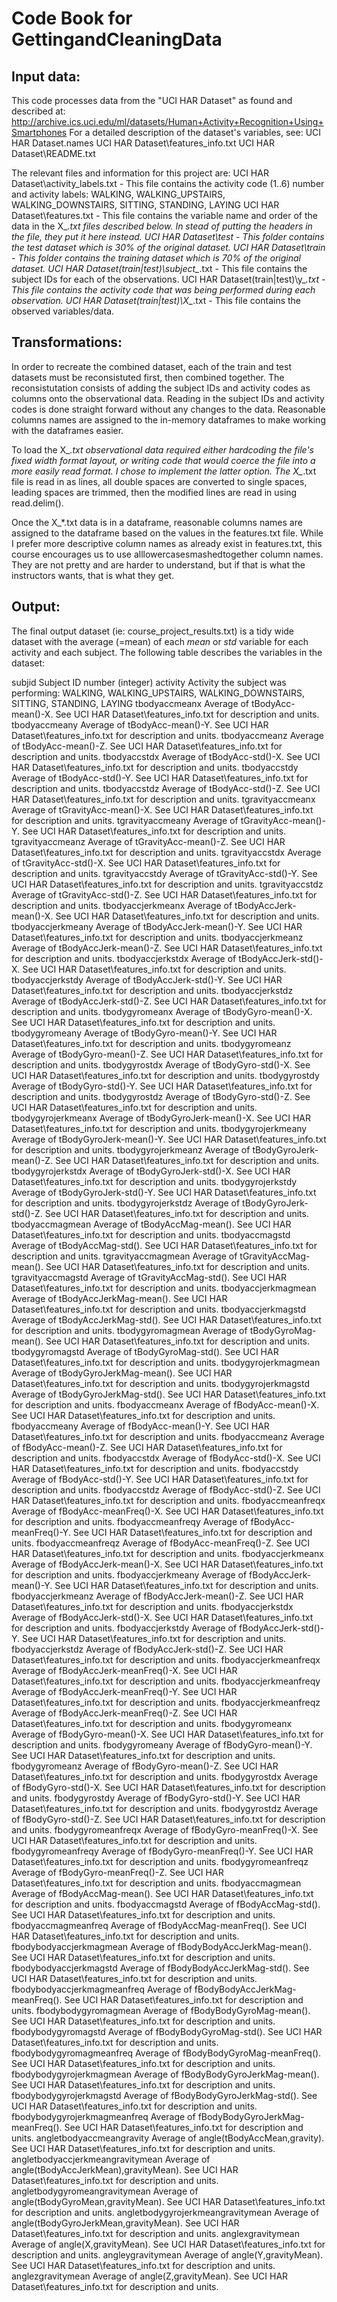 # Code Book for GettingandCleaningData

## Input data:
This code processes data from the "UCI HAR Dataset" as found
and described at: http://archive.ics.uci.edu/ml/datasets/Human+Activity+Recognition+Using+Smartphones
For a detailed description of the dataset's variables, see:
   UCI HAR Dataset.names
   UCI HAR Dataset\features_info.txt
   UCI HAR Dataset\README.txt

The relevant files and information for this project are:
   UCI HAR Dataset\activity_labels.txt - This file contains the activity code (1..6)
                                         number and activity labels: WALKING, WALKING_UPSTAIRS,
                                                                     WALKING_DOWNSTAIRS, SITTING,
                                                                     STANDING, LAYING
   UCI HAR Dataset\features.txt - This file contains the variable name and order of the
                                  data in the X_*.txt files described below.  In stead of
                                  putting the headers in the file, they put it here instead.
   UCI HAR Dataset\test - This folder contains the test dataset which is 30% of the original
                          dataset.
   UCI HAR Dataset\train - This folder contains the training dataset which is 70% of the
                           original dataset.
   UCI HAR Dataset\(train|test)\subject_*.txt - This file contains the subject IDs for
                                                each of the observations.
   UCI HAR Dataset\(train|test)\y_*.txt - This file contains the activity code that was being
                                          performed during each observation.
   UCI HAR Dataset\(train|test)\X_*.txt - This file contains the observed variables/data.

## Transformations:
In order to recreate the combined dataset, each of the train and test datasets must
be reconsistuted first, then combined together.  The reconsistutation consists of
adding the subject IDs and activity codes as columns onto the observational data.
Reading in the subject IDs and activity codes is done straight forward without any
changes to the data.  Reasonable columns names are assigned to the in-memory
dataframes to make working with the dataframes easier.

To load the X_*.txt observational data required either hardcoding the file's fixed
width format layout, or writing code that would coerce the file into a more easily
read format.  I chose to implement the latter option.  The X_*.txt file is read in
as lines, all double spaces are converted to single spaces, leading spaces are
trimmed, then the modified lines are read in using read.delim().

Once the X_*.txt data is in a dataframe, reasonable columns names are assigned to
the dataframe based on the values in the features.txt file.  While I prefer more
descriptive column names as already exist in features.txt, this course encourages
us to use alllowercasesmashedtogether column names.  They are not pretty and
are harder to understand, but if that is what the instructors wants, that is what
they get.

## Output:


The final output dataset (ie: course_project_results.txt) is a tidy wide
dataset with the average (=mean) of each *mean* or *std* variable for each
activity and each subject.  The following table describes the variables in
the dataset:

   subjid	Subject ID number (integer)
   activity	Activity the subject was performing: WALKING, WALKING_UPSTAIRS, WALKING_DOWNSTAIRS, SITTING, STANDING, LAYING
   tbodyaccmeanx	Average of tBodyAcc-mean()-X.  See UCI HAR Dataset\features_info.txt for description and units.
   tbodyaccmeany	Average of tBodyAcc-mean()-Y.  See UCI HAR Dataset\features_info.txt for description and units.
   tbodyaccmeanz	Average of tBodyAcc-mean()-Z.  See UCI HAR Dataset\features_info.txt for description and units.
   tbodyaccstdx	Average of tBodyAcc-std()-X.  See UCI HAR Dataset\features_info.txt for description and units.
   tbodyaccstdy	Average of tBodyAcc-std()-Y.  See UCI HAR Dataset\features_info.txt for description and units.
   tbodyaccstdz	Average of tBodyAcc-std()-Z.  See UCI HAR Dataset\features_info.txt for description and units.
   tgravityaccmeanx	Average of tGravityAcc-mean()-X.  See UCI HAR Dataset\features_info.txt for description and units.
   tgravityaccmeany	Average of tGravityAcc-mean()-Y.  See UCI HAR Dataset\features_info.txt for description and units.
   tgravityaccmeanz	Average of tGravityAcc-mean()-Z.  See UCI HAR Dataset\features_info.txt for description and units.
   tgravityaccstdx	Average of tGravityAcc-std()-X.  See UCI HAR Dataset\features_info.txt for description and units.
   tgravityaccstdy	Average of tGravityAcc-std()-Y.  See UCI HAR Dataset\features_info.txt for description and units.
   tgravityaccstdz	Average of tGravityAcc-std()-Z.  See UCI HAR Dataset\features_info.txt for description and units.
   tbodyaccjerkmeanx	Average of tBodyAccJerk-mean()-X.  See UCI HAR Dataset\features_info.txt for description and units.
   tbodyaccjerkmeany	Average of tBodyAccJerk-mean()-Y.  See UCI HAR Dataset\features_info.txt for description and units.
   tbodyaccjerkmeanz	Average of tBodyAccJerk-mean()-Z.  See UCI HAR Dataset\features_info.txt for description and units.
   tbodyaccjerkstdx	Average of tBodyAccJerk-std()-X.  See UCI HAR Dataset\features_info.txt for description and units.
   tbodyaccjerkstdy	Average of tBodyAccJerk-std()-Y.  See UCI HAR Dataset\features_info.txt for description and units.
   tbodyaccjerkstdz	Average of tBodyAccJerk-std()-Z.  See UCI HAR Dataset\features_info.txt for description and units.
   tbodygyromeanx	Average of tBodyGyro-mean()-X.  See UCI HAR Dataset\features_info.txt for description and units.
   tbodygyromeany	Average of tBodyGyro-mean()-Y.  See UCI HAR Dataset\features_info.txt for description and units.
   tbodygyromeanz	Average of tBodyGyro-mean()-Z.  See UCI HAR Dataset\features_info.txt for description and units.
   tbodygyrostdx	Average of tBodyGyro-std()-X.  See UCI HAR Dataset\features_info.txt for description and units.
   tbodygyrostdy	Average of tBodyGyro-std()-Y.  See UCI HAR Dataset\features_info.txt for description and units.
   tbodygyrostdz	Average of tBodyGyro-std()-Z.  See UCI HAR Dataset\features_info.txt for description and units.
   tbodygyrojerkmeanx	Average of tBodyGyroJerk-mean()-X.  See UCI HAR Dataset\features_info.txt for description and units.
   tbodygyrojerkmeany	Average of tBodyGyroJerk-mean()-Y.  See UCI HAR Dataset\features_info.txt for description and units.
   tbodygyrojerkmeanz	Average of tBodyGyroJerk-mean()-Z.  See UCI HAR Dataset\features_info.txt for description and units.
   tbodygyrojerkstdx	Average of tBodyGyroJerk-std()-X.  See UCI HAR Dataset\features_info.txt for description and units.
   tbodygyrojerkstdy	Average of tBodyGyroJerk-std()-Y.  See UCI HAR Dataset\features_info.txt for description and units.
   tbodygyrojerkstdz	Average of tBodyGyroJerk-std()-Z.  See UCI HAR Dataset\features_info.txt for description and units.
   tbodyaccmagmean	Average of tBodyAccMag-mean().  See UCI HAR Dataset\features_info.txt for description and units.
   tbodyaccmagstd	Average of tBodyAccMag-std().  See UCI HAR Dataset\features_info.txt for description and units.
   tgravityaccmagmean	Average of tGravityAccMag-mean().  See UCI HAR Dataset\features_info.txt for description and units.
   tgravityaccmagstd	Average of tGravityAccMag-std().  See UCI HAR Dataset\features_info.txt for description and units.
   tbodyaccjerkmagmean	Average of tBodyAccJerkMag-mean().  See UCI HAR Dataset\features_info.txt for description and units.
   tbodyaccjerkmagstd	Average of tBodyAccJerkMag-std().  See UCI HAR Dataset\features_info.txt for description and units.
   tbodygyromagmean	Average of tBodyGyroMag-mean().  See UCI HAR Dataset\features_info.txt for description and units.
   tbodygyromagstd	Average of tBodyGyroMag-std().  See UCI HAR Dataset\features_info.txt for description and units.
   tbodygyrojerkmagmean	Average of tBodyGyroJerkMag-mean().  See UCI HAR Dataset\features_info.txt for description and units.
   tbodygyrojerkmagstd	Average of tBodyGyroJerkMag-std().  See UCI HAR Dataset\features_info.txt for description and units.
   fbodyaccmeanx	Average of fBodyAcc-mean()-X.  See UCI HAR Dataset\features_info.txt for description and units.
   fbodyaccmeany	Average of fBodyAcc-mean()-Y.  See UCI HAR Dataset\features_info.txt for description and units.
   fbodyaccmeanz	Average of fBodyAcc-mean()-Z.  See UCI HAR Dataset\features_info.txt for description and units.
   fbodyaccstdx	Average of fBodyAcc-std()-X.  See UCI HAR Dataset\features_info.txt for description and units.
   fbodyaccstdy	Average of fBodyAcc-std()-Y.  See UCI HAR Dataset\features_info.txt for description and units.
   fbodyaccstdz	Average of fBodyAcc-std()-Z.  See UCI HAR Dataset\features_info.txt for description and units.
   fbodyaccmeanfreqx	Average of fBodyAcc-meanFreq()-X.  See UCI HAR Dataset\features_info.txt for description and units.
   fbodyaccmeanfreqy	Average of fBodyAcc-meanFreq()-Y.  See UCI HAR Dataset\features_info.txt for description and units.
   fbodyaccmeanfreqz	Average of fBodyAcc-meanFreq()-Z.  See UCI HAR Dataset\features_info.txt for description and units.
   fbodyaccjerkmeanx	Average of fBodyAccJerk-mean()-X.  See UCI HAR Dataset\features_info.txt for description and units.
   fbodyaccjerkmeany	Average of fBodyAccJerk-mean()-Y.  See UCI HAR Dataset\features_info.txt for description and units.
   fbodyaccjerkmeanz	Average of fBodyAccJerk-mean()-Z.  See UCI HAR Dataset\features_info.txt for description and units.
   fbodyaccjerkstdx	Average of fBodyAccJerk-std()-X.  See UCI HAR Dataset\features_info.txt for description and units.
   fbodyaccjerkstdy	Average of fBodyAccJerk-std()-Y.  See UCI HAR Dataset\features_info.txt for description and units.
   fbodyaccjerkstdz	Average of fBodyAccJerk-std()-Z.  See UCI HAR Dataset\features_info.txt for description and units.
   fbodyaccjerkmeanfreqx	Average of fBodyAccJerk-meanFreq()-X.  See UCI HAR Dataset\features_info.txt for description and units.
   fbodyaccjerkmeanfreqy	Average of fBodyAccJerk-meanFreq()-Y.  See UCI HAR Dataset\features_info.txt for description and units.
   fbodyaccjerkmeanfreqz	Average of fBodyAccJerk-meanFreq()-Z.  See UCI HAR Dataset\features_info.txt for description and units.
   fbodygyromeanx	Average of fBodyGyro-mean()-X.  See UCI HAR Dataset\features_info.txt for description and units.
   fbodygyromeany	Average of fBodyGyro-mean()-Y.  See UCI HAR Dataset\features_info.txt for description and units.
   fbodygyromeanz	Average of fBodyGyro-mean()-Z.  See UCI HAR Dataset\features_info.txt for description and units.
   fbodygyrostdx	Average of fBodyGyro-std()-X.  See UCI HAR Dataset\features_info.txt for description and units.
   fbodygyrostdy	Average of fBodyGyro-std()-Y.  See UCI HAR Dataset\features_info.txt for description and units.
   fbodygyrostdz	Average of fBodyGyro-std()-Z.  See UCI HAR Dataset\features_info.txt for description and units.
   fbodygyromeanfreqx	Average of fBodyGyro-meanFreq()-X.  See UCI HAR Dataset\features_info.txt for description and units.
   fbodygyromeanfreqy	Average of fBodyGyro-meanFreq()-Y.  See UCI HAR Dataset\features_info.txt for description and units.
   fbodygyromeanfreqz	Average of fBodyGyro-meanFreq()-Z.  See UCI HAR Dataset\features_info.txt for description and units.
   fbodyaccmagmean	Average of fBodyAccMag-mean().  See UCI HAR Dataset\features_info.txt for description and units.
   fbodyaccmagstd	Average of fBodyAccMag-std().  See UCI HAR Dataset\features_info.txt for description and units.
   fbodyaccmagmeanfreq	Average of fBodyAccMag-meanFreq().  See UCI HAR Dataset\features_info.txt for description and units.
   fbodybodyaccjerkmagmean	Average of fBodyBodyAccJerkMag-mean().  See UCI HAR Dataset\features_info.txt for description and units.
   fbodybodyaccjerkmagstd	Average of fBodyBodyAccJerkMag-std().  See UCI HAR Dataset\features_info.txt for description and units.
   fbodybodyaccjerkmagmeanfreq	Average of fBodyBodyAccJerkMag-meanFreq().  See UCI HAR Dataset\features_info.txt for description and units.
   fbodybodygyromagmean	Average of fBodyBodyGyroMag-mean().  See UCI HAR Dataset\features_info.txt for description and units.
   fbodybodygyromagstd	Average of fBodyBodyGyroMag-std().  See UCI HAR Dataset\features_info.txt for description and units.
   fbodybodygyromagmeanfreq	Average of fBodyBodyGyroMag-meanFreq().  See UCI HAR Dataset\features_info.txt for description and units.
   fbodybodygyrojerkmagmean	Average of fBodyBodyGyroJerkMag-mean().  See UCI HAR Dataset\features_info.txt for description and units.
   fbodybodygyrojerkmagstd	Average of fBodyBodyGyroJerkMag-std().  See UCI HAR Dataset\features_info.txt for description and units.
   fbodybodygyrojerkmagmeanfreq	Average of fBodyBodyGyroJerkMag-meanFreq().  See UCI HAR Dataset\features_info.txt for description and units.
   angletbodyaccmeangravity	Average of angle(tBodyAccMean,gravity).  See UCI HAR Dataset\features_info.txt for description and units.
   angletbodyaccjerkmeangravitymean	Average of angle(tBodyAccJerkMean),gravityMean).  See UCI HAR Dataset\features_info.txt for description and units.
   angletbodygyromeangravitymean	Average of angle(tBodyGyroMean,gravityMean).  See UCI HAR Dataset\features_info.txt for description and units.
   angletbodygyrojerkmeangravitymean	Average of angle(tBodyGyroJerkMean,gravityMean).  See UCI HAR Dataset\features_info.txt for description and units.
   anglexgravitymean	Average of angle(X,gravityMean).  See UCI HAR Dataset\features_info.txt for description and units.
   angleygravitymean	Average of angle(Y,gravityMean).  See UCI HAR Dataset\features_info.txt for description and units.
   anglezgravitymean	Average of angle(Z,gravityMean).  See UCI HAR Dataset\features_info.txt for description and units.
